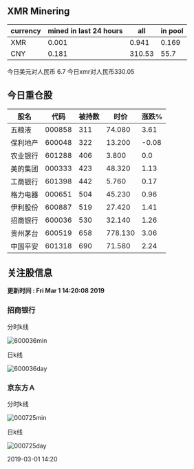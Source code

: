 ## XMR Minering

|currency|mined in last 24 hours|all|in pool|
|---|---|---|---|
|XMR|0.001|0.941|0.169|
|CNY|0.181|310.53|55.7|

今日美元对人民币 6.7	今日xmr对人民币330.05


## 今日重仓股 

|股名|代码|被持数|时价|涨跌%|
|---|---|---|---|---|
|五粮液|000858|311|74.080|3.61|
|保利地产|600048|322|13.200|-0.08|
|农业银行|601288|406|3.800|0.0|
|美的集团|000333|423|48.320|1.13|
|工商银行|601398|442|5.760|0.17|
|格力电器|000651|504|45.230|0.96|
|伊利股份|600887|519|27.420|1.41|
|招商银行|600036|530|32.140|1.26|
|贵州茅台|600519|658|778.130|3.06|
|中国平安|601318|690|71.580|2.24|

## 关注股信息
**更新时间 : Fri Mar  1 14:20:08 2019**
### 招商银行 
分时k线

![600036min](http://image.sinajs.cn/newchart/min/n/sh600036.gif)

日k线

![600036day](http://image.sinajs.cn/newchart/daily/n/sh600036.gif)

### 京东方Ａ 
分时k线

![000725min](http://image.sinajs.cn/newchart/min/n/sz000725.gif)

日k线

![000725day](http://image.sinajs.cn/newchart/daily/n/sz000725.gif)

2019-03-01 14:20